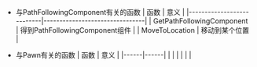 











* 与PathFollowingComponent有关的函数
| 函数                      | 意义                           |
|---------------------------|--------------------------------|
| GetPathFollowingComponent | 得到PathFollowingComponent组件 |
| MoveToLocation            | 移动到某个位置                 |


* 与Pawn有关的函数
| 函数 | 意义 |
|------|------|
|      |      |
|      |      |
